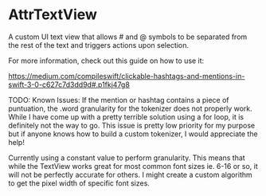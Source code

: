 # AttrTextView
A custom UI text view that allows # and @ symbols to be separated from the rest of the text
and triggers actions upon selection.

For more information, check out this guide on how to use it: 

https://medium.com/compileswift/clickable-hashtags-and-mentions-in-swift-3-0-c627c7d3dd9d#.p1fkj47g8


TODO:
Known Issues: If the mention or hashtag contains a piece of puntuation, the .word granularity for the tokenizer does not properly work. While I have come up with a pretty terrible solution using a for loop, it is definitely not the way to go. This issue is pretty low priority for my purpose but if anyone knows how to build a custom tokenizer, I would appreciate the help!


Currently using a constant value to perform granularity. This means that while the TextView works great for most common font sizes ie. 6-16 or so, it will not be perfectly accurate for others. I might create a custom algorithm to get the pixel width of specific font sizes.
